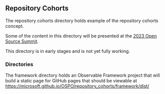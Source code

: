 ## Repository Cohorts

The repository cohorts directory holds example of the repository cohorts concept. 

Some of the content in this directory will be presented at 
the [2023 Open Source Summit](https://ossna2024.sched.com/event/1aBPX/repository-cohorts-how-ospos-can-programmatically-categorize-all-their-repositories-justin-gosses-microsoft-natalia-luzuriaga-remy-decausemaker-isaac-milarsky-centers-for-medicare-medicaid-services?iframe=no).

This directory is in early stages and is not yet fully working.

### Directories

The framework directory holds an Observable Framework project that will build a static page for GitHub pages
that should be viewable at https://microsoft.github.io/OSPO/repository_cohorts/framework/dist/

